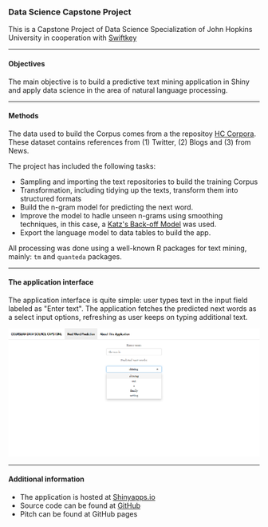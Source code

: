 ### Data Science Capstone Project

This is a Capstone Project of Data Science Specialization of John Hopkins University in cooperation with [Swiftkey](https://swiftkey.com) 

-------------

#### Objectives

The main objective is to build a predictive text mining application in Shiny and apply data science in the area of natural language processing.

-------------

#### Methods

The data used to build the Corpus comes from a the repositoy [HC Corpora](https://web-beta.archive.org/web/20160930083655/http://www.corpora.heliohost.org/aboutcorpus.html). These dataset contains references from (1) Twitter, (2) Blogs and (3) from News.

The project has included the following tasks:

* Sampling and importing the text repositories to build the training Corpus
* Transformation, including tidying up the texts, transform them into structured formats
* Build the n-gram model for predicting the next word.
* Improve the model to hadle unseen n-grams using smoothing techniques, in this case, a [Katz's Back-off Model](https://en.wikipedia.org/wiki/Katz%27s_back-off_model) was used.
* Export the language model to data tables to build the app.

All processing was done using a well-known R packages for text mining, mainly: `tm` and `quanteda` packages.  

-------------

#### The application interface

The application interface is quite simple: user types text in the input field labeled as "Enter text". The application fetches the predicted next words as a select input options, refreshing as user keeps on typing additional text.

![Application Screenshot](app_screenshot.png)

-------------

#### Additional information

* The application is hosted at [Shinyapps.io](https://ralvite.shinyapps.io/appdscapstoneproject/)
* Source code can be found at [GitHub](https://github.com/ralvite/10_Capstone_project)
* Pitch can be found at GitHub pages

